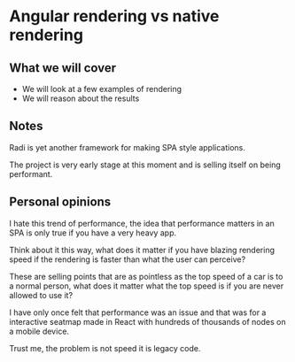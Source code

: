 # Angular rendering vs native rendering

## What we will cover

* We will look at a few examples of rendering
* We will reason about the results

## Notes

Radi is yet another framework for making SPA style applications.

The project is very early stage at this moment and is selling
itself on being performant.

## Personal opinions

I hate this trend of performance, the idea that performance 
matters in an SPA is only true if you have a very heavy app.

Think about it this way, what does it matter if you have blazing
rendering speed if the rendering is faster than what the user
can perceive?

These are selling points that are as pointless as the top speed
of a car is to a normal person, what does it matter what the
top speed is if you are never allowed to use it?

I have only once felt that performance was an issue
and that was for a interactive seatmap made in React
with hundreds of thousands of nodes on a mobile device.

Trust me, the problem is not speed it is legacy code.
